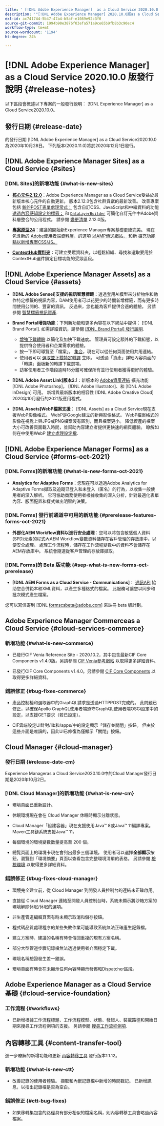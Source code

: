 ```yaml
---
title: ' [!DNL Adobe Experience Manager]  as a Cloud Service 2020.10.0 版發行說明。'
description: '"[!DNL Adobe Experience Manager] 2020.10.0版as a Cloud Service發行說明」。'
exl-id: ac741744-5b47-47a4-b5af-e1089e92c3f0
source-git-commit: 1994b90e3876f03efa571a9ce65b9fb8b3c90ec4
workflow-type: tm+mt
source-wordcount: '1194'
ht-degree: 24%

---
```


# [!DNL Adobe Experience Manager] as a Cloud Service 2020.10.0 版發行說明  {#release-notes}

以下區段會概述以下專案的一般發行說明： [!DNL Experience Manager] as a Cloud Service2020.10.0。

## 發行日期 {#release-date}

的發行日期 [!DNL Adobe Experience Manager] as a Cloud Service2020.10.0為2020年10月28日。
下列版本(2020.11.0)將於2020年12月1日發行。

## [!DNL Adobe Experience Manager Sites] as a Cloud Service {#sites}

### [!DNL Sites]的新增功能 {#what-is-new-sites}

* **[核心元件2.12.0](https://experienceleague.adobe.com/docs/experience-manager-core-components/using/introduction.html)**：Adobe Experience Manager as a Cloud Service受益於最新版本核心元件的自動更新。 版本2.12.0包含社群貢獻的最新改善。 改善專案包括 [新的POST表單處理常式；](https://experienceleague.adobe.com/docs/experience-manager-core-components/using/components/forms/form-container.html#post-data) 包含自訂CSS、JavaScript和中繼資料的功能 [透過內容感知設定的標籤；](https://experienceleague.adobe.com/docs/experience-manager-core-components/using/developing/including-clientlibs.html#context-aware-loading) 和 [`DataLayerBuilder`](https://experienceleague.adobe.com/docs/experience-manager-core-components/using/developing/data-layer/integrations.html#enabling-custom-components) 可簡化自訂元件中Adobe資料層整合的公用程式。 請參閱 [變更清單](https://github.com/adobe/aem-core-wcm-components/releases/tag/core.wcm.components.reactor-2.12.0) 2.12.0版。

* **[專案原型24](https://experienceleague.adobe.com/docs/experience-manager-core-components/using/developing/archetype/overview.html)**：建議的開始新Experience Manager專案基礎更臻完美。 現在包含新的 [Adobe使用者端資料層](https://experienceleague.adobe.com/docs/experience-manager-core-components/using/developing/data-layer/overview.html)，的選項 [以AMP傳送網站，](https://experienceleague.adobe.com/docs/experience-manager-core-components/using/developing/amp.html) 和新 [擴充功能點以新增專案CSS/JS。](https://experienceleague.adobe.com/docs/experience-manager-core-components/using/developing/including-clientlibs.html#context-aware-loading)

* **[ContextHub資料夾](/help/sites-cloud/authoring/personalization/contexthub-segmentation.md#organizing-segments)**：可建立受眾資料夾，以輕鬆組織、尋找和選取要用於ContextHub選件鎖定目標功能的受眾區段。

## [!DNL Adobe Experience Manager Assets] as a Cloud Service {#assets}

* **[!DNL Adobe Sensei]支援的視訊智慧標籤**：透過套用AI模型來分析物件和動作特定標籤的視訊內容，DAM使用者可以花更少的時間新增標籤，而有更多時間使用公開的、豐富的資訊。 反過來，您也能為客戶提供合適的體驗。 另請參閱 [智慧標籤視訊資產](/help/assets/smart-tags-video-assets.md).

* **Brand Portal增強功能**：下列新功能和更多內容在以下網站中提供： [!DNL Brand Portal]. 如需詳細資訊，請參閱 [[!DNL Brand Portal] 發行說明](https://experienceleague.adobe.com/docs/experience-manager-brand-portal/using/introduction/brand-portal-release-notes.html).

   * [增強下載體驗](https://experienceleague.adobe.com/docs/experience-manager-brand-portal/using/download/brand-portal-download-assets.html) 以簡化及加快下載速度。 管理員可設定額外的下載組態，以提供符合使用者和企業需求的體驗。
   * 按一下即可導覽至「檔案」， [集合](https://experienceleague.adobe.com/docs/experience-manager-brand-portal/using/share/brand-portal-share-collection.html)，現在可以從任何頁面使用共用連結。
   * 使用者可以 [選取並下載特定轉譯](https://experienceleague.adobe.com/docs/experience-manager-brand-portal/using/download/brand-portal-download-assets.html#download-assets-from-asset-details-page) 立即。 可透過「資產」詳細內容頁面的「轉譯」面板新的轉譯下載選項。
   * 訪客使用者工作階段逾時15分鐘可確保所有並行使用者獲得更好的體驗。

* **[!DNL Adobe Asset Link]版本2.1**：新版本的 [Adobe資產連結](https://helpx.adobe.com/enterprise/using/manage-assets-using-adobe-asset-link.html) 擴充功能 [!DNL Adobe Photoshop]， [!DNL Adobe Illustrator]、和 [!DNL Adobe InDesign] 可用。 新增與最新版本的相容性 [!DNL Adobe Creative Cloud] 2020年10月發行的2021版應用程式。

* **[!DNL Assets]WebP檔案支援**： [!DNL Assets] as a Cloud Service現在支援WebP影像格式。 WebP是Google建立的新興影像格式。 WebP檔案格式的影像在視覺上與JPG或PNG檔案沒有區別，而且檔案更小。 降低資產的檔案大小可改善頁面載入時間，並幫助內容建立者提供更快速的網頁體驗。 瞭解如何在中使用WebP [建立處理設定檔](/help/assets/asset-microservices-configure-and-use.md#create-standard-profile).

## [!DNL Adobe Experience Manager Forms] as a Cloud Service {#forms-oct-2021}

### [!DNL Forms]的新增功能 {#what-is-new-forms-oct-2021}

* **Analytics for Adaptive Forms**：您現在可以透過Adobe Analytics for Adaptive Forms擷取及追蹤已登入和未登入（匿名）的行為，以收集一般使用者的深入解析。 它可協助商務使用者根據收集的深入分析，針對最適化表單內容、版面配置和樣式做出明智的決策。

### [!DNL Forms] 發行前通道中可用的新功能 {#prerelease-features-forms-oct-2021}

* **外部化AEM Workflow資料以進行安全處理**：您可以將包含敏感個人資料(SPD)元素的程式內AEM Workflow變數資料儲存在客戶管理的存放庫中，以便安全處理。 處理工作流程時，儲存在工作流程變數中的資料不會儲存在AEM存放庫中。 系統會隨選從客戶管理的存放庫擷取。

### [!DNL Forms]的 Beta 版功能 {#sep-what-is-new-forms-oct-prerelease}

* **[!DNL AEM Forms as a Cloud Service - Communications]**： [通訊API](https://experienceleague.adobe.com/docs/experience-manager-cloud-service/content/forms/using-communications/aem-forms-cloud-service-communications.html) 協助您合併範本和XML資料，以產生多種格式的檔案。 此服務可讓您以同步和批次模式產生檔案。

您可以寫信寄到 [!DNL formscsbeta@adobe.com] 來註冊 beta 版計劃。

## Adobe Experience Manager Commerceas a Cloud Service {#cloud-services-commerce}

### 新增功能 {#what-is-new-commerce}

* 已發行CIF Venia Reference Site - 2020.10.2，其中包含最新CIF Core Components v1.4.0版。另請參閱 [CIF Venia參考網站](https://github.com/adobe/aem-cif-guides-venia/releases/tag/venia-2020.10.2) 以取得更多詳細資料。

* 已發行CIF Core Components v1.4.0。另請參閱 [CIF Core Components](https://github.com/adobe/aem-core-cif-components/releases/tag/core-cif-components-reactor-1.4.0) 以取得更多詳細資料。

### 錯誤修正 {#bug-fixes-commerce}

* 產品控制檯和選取器中的GraphQL請求是透過HTTPPOST完成的。 此問題已修正，以確保Apollo GraphQL使用者端遵守GraphQL使用者端OSGi設定中的設定，以支援GET要求（若已設定）。

* CIF雲端設定UI針對/lib和/apps/中的設定顯示「儲存並關閉」按鈕。 但由於這些介面是唯讀的，因此UI已修復為僅顯示「關閉」按鈕。

## Cloud Manager {#cloud-manager}

### 發行日期 {#release-date-cm}

Experience Manageras a Cloud Service2020.10.0中的Cloud Manager發行日期是2020年10月2日。

### [!DNL Cloud Manager]的新增功能 {#what-is-new-cm}

* 環境頁面已重新設計。

* 休眠環境現在會在 Cloud Manager 休眠時顯示分離狀態。

* Cloud Manager「組建容器」現在支援使用Java™ 8或Java™ 11編譯專案。 Maven工具鏈系統支援Java™ 11。

* 每個環境的環境變數數量提高至 200 個。

* 總覽頁面上的環境卡現在會列出最多三個環境。 使用者可以選擇&#x200B;**全部顯示**按鈕，瀏覽到「環境摘要」頁面以查看包含完整環境清單的表格。
另請參閱 [檢視環境](/help/implementing/cloud-manager/manage-environments.md#viewing-environment) 以取得更多詳細資料。

### 錯誤修正 {#bug-fixes-cloud-manager}

* 環境完全建立前，從 Cloud Manager 到開發人員控制台的連結未正確啟用。

* 直接從 Cloud Manager 連結至開發人員控制台時，系統未顯示將沙箱方案的環境解除休眠/休眠的選項。

* 非生產管道編輯頁面有時未顯示取消和儲存按鈕。

* 程式碼品質處理程序的某些失敗作業可能導致系統無法正確產生記錄檔。

* 建立方案時，建議的名稱有時會傳回重複的現有方案名稱。

* 部分大型管道步驟記錄檔無法透過使用者介面穩定下載。

* 環境名稱驗證發生差一錯誤。

* 環境頁面有時會在未顯示任何內容時顯示發佈和Dispatcher區段。

## Adobe Experience Manager as a Cloud Service 基礎 {#cloud-service-foundation}

### 工作流程 {#workflows}

* 已新增根據工作流程標題、工作流程模型、狀態、發起人、裝載路徑和開始日期來搜尋工作流程例項的支援。 另請參閱 [搜尋工作流程例項](https://experienceleague.adobe.com/docs/experience-manager-cloud-service/sites/administering/workflows-administering.html).

## 內容轉移工具 {#content-transfer-tool}

進一步瞭解的新增功能和更新 [內容轉移工具](https://experienceleague.adobe.com/docs/experience-manager-cloud-service/moving/cloud-migration/content-transfer-tool/overview-content-transfer-tool.html) 發行版本1.1.12。

### 新增功能 {#what-is-new-ctt}

* 改善記錄的使用者體驗。 擷取和內嵌記錄檔中新增的時間戳記。 已新增訊息，以指出記錄檔是否為空白。

### 錯誤修正 {#ctt-bug-fixes}

* 如果移轉集包含的路徑具有部分相似的檔案名稱，則內容轉移工具會略過內容檔案。
